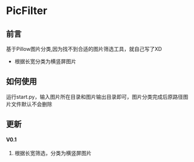 # PicFilter
## 前言
基于Pillow图片分类,因为找不到合适的图片筛选工具，就自己写了XD

* 根据长宽分类为横竖屏图片

## 如何使用
运行start.py，输入图片所在目录和图片输出目录即可，图片分类完成后原路径图片文件默认不会删除

## 更新
#### V0.1
1. 根据长宽筛选，分类为横竖屏图片


